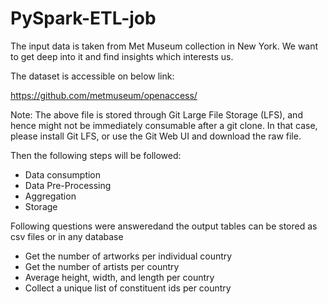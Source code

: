 # PySpark-ETL-job

The input data is taken from Met Museum collection in New York. We want to get deep 
into it and find insights which interests us.

The dataset is accessible on below link:


https://github.com/metmuseum/openaccess/

Note: The above file is stored through Git Large File Storage (LFS), and hence might not be immediately consumable after a git clone. In that case, please 
install Git LFS, or use the Git Web UI and download the raw file. 

Then the following steps will be followed:

*  Data consumption
*  Data Pre-Processing
*  Aggregation
*  Storage

Following questions were answeredand the output tables can be stored as csv files or in any database

*  Get the number of artworks per individual country
*  Get the number of artists per country
*  Average height, width, and length per country
*  Collect a unique list of constituent ids per country
